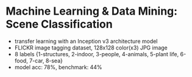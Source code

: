 # Machine Learning & Data Mining: Scene Classification

- transfer learning with an Inception v3 architecture model 
- FLICKR image tagging dataset, 128x128 color(x3) JPG image
- 8 labels {1-structures, 2-indoor, 3-people, 4-animals, 5-plant life, 6-food, 7-car, 8-sea}
- model acc: 78%, benchmark: 44%
